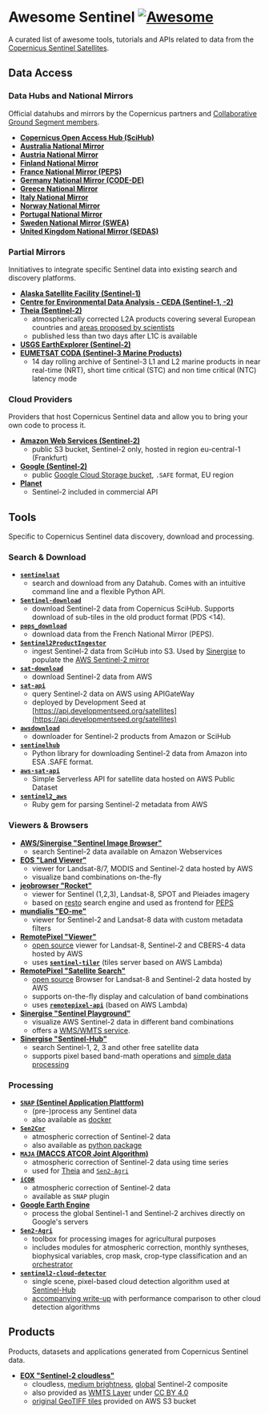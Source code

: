 # Awesome Sentinel [![Awesome](https://cdn.rawgit.com/sindresorhus/awesome/d7305f38d29fed78fa85652e3a63e154dd8e8829/media/badge.svg)](https://github.com/sindresorhus/awesome)

A curated list of awesome tools, tutorials and APIs related to data from the [Copernicus Sentinel Satellites](http://www.copernicus.eu/main/sentinels).

## Data Access

### Data Hubs and National Mirrors
Official datahubs and mirrors by the Copernicus partners and [Collaborative Ground Segment members](https://sentinels.copernicus.eu/web/sentinel/missions/collaborative/national-points-of-contact).

- [**Copernicus Open Access Hub (SciHub)**](https://scihub.copernicus.eu/)
- [**Australia National Mirror**](http://www.copernicus.gov.au/)
- [**Austria National Mirror**](https://data.sentinel.zamg.ac.at/)
- [**Finland National Mirror**](https://finhub.nsdc.fmi.fi/)
- [**France National Mirror (PEPS)**](https://peps.cnes.fr/rocket/)
- [**Germany National Mirror (CODE-DE)**](https://code-de.org/)
- [**Greece National Mirror**](https://sentinels.space.noa.gr/)
- [**Italy National Mirror**](http://collaborative.mt.asi.it/)
- [**Norway National Mirror**](https://colhub.met.no/#/home)
- [**Portugal National Mirror**](https://ipsentinel.ipma.pt/dhus/#/home)
- [**Sweden National Mirror (SWEA)**](http://swea.rymdstyrelsen.se/portal/)
- [**United Kingdom National Mirror (SEDAS)**](http://sedas.satapps.org/)

### Partial Mirrors
Innitiatives to integrate specific Sentinel data into existing search and discovery platforms.

- [**Alaska Satellite Facility (Sentinel-1)**](https://www.asf.alaska.edu/sentinel/)
- [**Centre for Environmental Data Analysis - CEDA (Sentinel-1, -2)**](http://catalogue.ceda.ac.uk/search/?search_term=sentinel&return_obj=ob&search_obj=ob)
- [**Theia (Sentinel-2)**](https://theia.cnes.fr/atdistrib/rocket/#/search?collection=SENTINEL2)
  - atmospherically corrected L2A products covering several European countries and [areas proposed by scientists](http://www.cesbio.ups-tlse.fr/multitemp/?page_id=7501)
  - published less than two days after L1C is available
- [**USGS EarthExplorer (Sentinel-2)**](https://earthexplorer.usgs.gov/)
- [**EUMETSAT CODA (Sentinel-3 Marine Products)**](https://coda.eumetsat.int/#/home)
  - 14 day rolling archive of Sentinel-3 L1 and L2 marine products in near real-time (NRT), short time critical (STC) and non time critical (NTC) latency mode

### Cloud Providers
Providers that host Copernicus Sentinel data and allow you to bring your own code to process it.

- [**Amazon Web Services (Sentinel-2)**](http://sentinel-pds.s3-website.eu-central-1.amazonaws.com/)
  - public S3 bucket, Sentinel-2 only, hosted in region eu-central-1 (Frankfurt)
- [**Google (Sentinel-2)**](https://cloud.google.com/storage/docs/public-datasets/sentinel-2)
  - public [Google Cloud Storage bucket](https://console.cloud.google.com/storage/browser/gcp-public-data-sentinel-2/?pli=1), `.SAFE` format, EU region
- [**Planet**](https://www.planet.com/pulse/sentinel-2-and-landsat-8-data-now-available-on-the-planet-platform/)
  - Sentinel-2 included in commercial API

## Tools
Specific to Copernicus Sentinel data discovery, download and processing.

### Search & Download
- [**`sentinelsat`**](https://github.com/sentinelsat/sentinelsat)
  - search and download from any Datahub. Comes with an intuitive command line and a flexible Python API.
- [**`Sentinel-download`**](https://github.com/olivierhagolle/Sentinel-download)
  - download Sentinel-2 data from Copernicus SciHub. Supports download of sub-tiles in the old product format (PDS <14).
- [**`peps_download`**](https://github.com/olivierhagolle/peps_download)
  -  download data from the French National Mirror (PEPS).
- [**`Sentinel2ProductIngestor`**](https://github.com/sinergise/Sentinel2ProductIngestor)
  - ingest Sentinel-2 data from SciHub into S3. Used by [Sinergise](https://github.com/sinergise) to populate the [AWS Sentinel-2 mirror](http://sentinel-pds.s3-website.eu-central-1.amazonaws.com/)
- [**`sat-download`**](https://github.com/sat-utils/sat-download)
  - download Sentinel-2 data from AWS
- [**`sat-api`**](https://github.com/sat-utils/sat-api)
  - query Sentinel-2 data on AWS using APIGateWay
  - deployed by Development Seed at [https://api.developmentseed.org/satellites](https://api.developmentseed.org/satellites)
- [**`awsdownload`**](https://github.com/kraftek/awsdownload)
  - downloader for Sentinel-2 products from Amazon or SciHub
- [**`sentinelhub`**](https://github.com/sinergise/sentinelhub)
  - Python library for downloading Sentinel-2 data from Amazon into ESA .SAFE format.
- [**`aws-sat-api`**](https://github.com/RemotePixel/aws-sat-api)
  - Simple Serverless API for satellite data hosted on AWS Public Dataset
- [**`sentinel2_aws`**](https://github.com/beaorn/sentinel2_aws)
  - Ruby gem for parsing Sentinel-2 metadata from AWS

### Viewers & Browsers
- [**AWS/Sinergise "Sentinel Image Browser"**](http://sentinel-pds.s3-website.eu-central-1.amazonaws.com/browser.html)
  - search Sentinel-2 data available on Amazon Webservices
- [**EOS "Land Viewer"**](https://lv.eos.com/)
  - viewer for Landsat-8/7, MODIS and Sentinel-2 data hosted by AWS
  - visualize band combinations on-the-fly
- [**jeobrowser "Rocket"**](https://mapshup.com/projects/rocket)
  - viewer for Sentinel (1,2,3), Landsat-8, SPOT and Pleiades imagery
  - based on [resto](https://github.com/jjrom/resto) search engine and used as frontend for [PEPS](https://peps.cnes.fr/rocket/)
- [**mundialis "EO-me"**](http://eome.mundialis.de/eome/client/index.html)
  - viewer for Sentinel-2 and Landsat-8 data with custom metadata filters
- [**RemotePixel "Viewer"**](https://viewer.remotepixel.ca)
  - [open source](https://github.com/RemotePixel/viewer.remotepixel.ca) viewer for Landsat-8, Sentinel-2 and CBERS-4 data hosted by AWS
  - uses [**`sentinel-tiler`**](https://github.com/mapbox/sentinel-tiler) (tiles server based on AWS Lambda)
- [**RemotePixel "Satellite Search"**](https://remotepixel.ca/projects/satellitesearch.html)
  - [open source](https://github.com/RemotePixel/satellitesearch) Browser for Landsat-8 and Sentinel-2 data hosted by AWS
  - supports on-the-fly display and calculation of band combinations
  - uses [**`remotepixel-api`**](https://github.com/RemotePixel/remotepixel-api) (based on AWS Lambda)
- [**Sinergise "Sentinel Playground"**](http://apps.sentinel-hub.com/sentinel-playground)
  - visualize AWS Sentinel-2 data in different band combinations
  - offers a [WMS/WMTS service](http://www.sentinel-hub.com/apps/wms).
- [**Sinergise "Sentinel-Hub"**](https://www.sentinel-hub.com/)
  - search Sentinel-1, 2, 3 and other free satellite data
  - supports pixel based band-math operations and [simple data processing](http://www.sentinel-hub.com/blog/eo-browser-goes-public)

### Processing
- [**`SNAP` (Sentinel Application Plattform)**](http://step.esa.int/main/toolboxes/snap/)
  - (pre-)process any Sentinel data
  - also available as [docker](https://github.com/edwardpmorris/docker-snap)
- [**`Sen2Cor`**](http://step.esa.int/main/third-party-plugins-2/sen2cor/)
  - atmospheric correction of Sentinel-2 data
  - also available as [python package](https://github.com/umwilm/SEN2COR)
- [**`MAJA` (MACCS ATCOR Joint Algorithm)** ](https://logiciels.cnes.fr/en/content/maja)
  - atmospheric correction of Sentinel-2 data using time series
  - used for [Theia](https://theia.cnes.fr/atdistrib/rocket/#/search?collection=SENTINEL2) and [`Sen2-Agri`](https://github.com/Sen2Agri/Sen2Agri-System)
- [**`iCOR`**](https://blog.vito.be/remotesensing/icor_available)
  - atmospheric correction of Sentinel-2 data
  - available as `SNAP` plugin
- [**Google Earth Engine**](https://earthengine.google.com/)
  - process the global Sentinel-1 and Sentinel-2 archives directly on Google's servers
- [**`Sen2-Agri`**](https://github.com/Sen2Agri/Sen2Agri-System)
  - toolbox for processing images for agricultural purposes
  - includes modules for atmospheric correction, monthly syntheses, biophysical variables, crop mask, crop-type classification and an [orchestrator](http://www.esa-sen2agri.org/operational-system/system-description/)
- [**`sentinel2-cloud-detector`**](https://github.com/sentinel-hub/sentinel2-cloud-detector)
  - single scene, pixel-based cloud detection algorithm used at [Sentinel-Hub](https://www.sentinel-hub.com/)
  - [accompanying write-up](https://medium.com/sentinel-hub/improving-cloud-detection-with-machine-learning-c09dc5d7cf13) with performance comparison to other cloud detection algorithms

 ## Products
 Products, datasets and applications generated from Copernicus Sentinel data.

- [**EOX "Sentinel-2 cloudless"**](https://s2maps.eu/)
  - cloudless, [medium brightness](https://eox.at/2017/03/sentinel-2-cloudless/), [global](https://eox.at/2017/08/sentinel-2-global-cloudless-mosaic) Sentinel-2 composite
  - also provided as [WMTS Layer](https://tiles.maps.eox.at/wmts/1.0.0/WMTSCapabilities.xml) under [CC BY 4.0](https://creativecommons.org/licenses/by/4.0/)
  - [original GeoTIFF tiles](https://eox.at/2017/03/sentinel-2-cloudless-original-tiles-available/) provided on AWS S3 bucket

